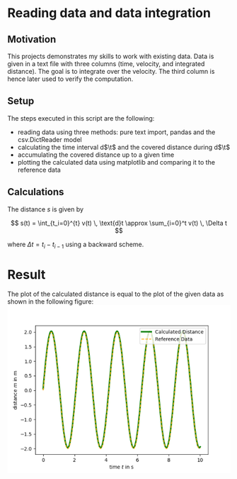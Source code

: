 # Reading data and data integration
## Motivation

This projects demonstrates my skills to work with existing data. Data is given in a text file with three columns (time, velocity, and integrated distance). The goal is to integrate over the velocity. The third column is hence later used to verify the computation. 
## Setup
The steps executed in this script are the following:
- reading data using three methods: pure text import, pandas and the csv.DictReader model
- calculating the time interval d$\t$ and the covered distance during d$\t$
- accumulating the covered distance up to a given time
- plotting the calculated data using matplotlib and comparing it to the reference data
## Calculations

The distance $s$ is given by

$$
s(t) = \int_{t_i=0}^{t} v(t) \, \text{d}t \approx \sum_{i=0}^t v(t) \, \Delta t
$$


where $\Delta t = t_i - t_{i-1}$ using a backward scheme. 



# Result
The plot of the calculated distance is equal to the plot of the given data as shown in the following figure:
![Comparison of computed integral with the analytical solution](calc-distanceVSgiven-distance.png)
